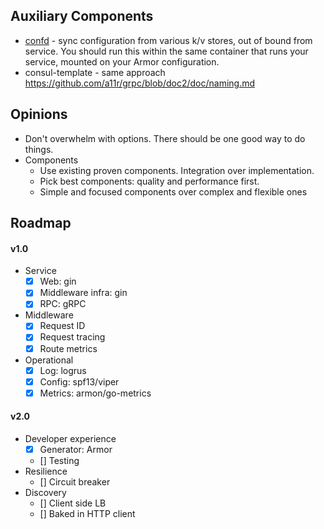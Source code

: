 
## Auxiliary Components

* [confd](https://github.com/kelseyhightower/confd) - sync configuration from various k/v stores, out of bound from service.
  You should run this within the same container that runs your service, mounted on your Armor configuration.
* consul-template - same approach
https://github.com/a11r/grpc/blob/doc2/doc/naming.md

## Opinions

- Don't overwhelm with options. There should be one good way to do things.
- Components
  - Use existing proven components. Integration over implementation.
  - Pick best components: quality and performance first.
  - Simple and focused components over complex and flexible ones

## Roadmap

#### v1.0
- Service
  - [x] Web: gin
  - [x] Middleware infra: gin
  - [x] RPC: gRPC
- Middleware
  - [x] Request ID
  - [x] Request tracing
  - [x] Route metrics
- Operational
  - [x] Log: logrus
  - [x] Config: spf13/viper
  - [x] Metrics: armon/go-metrics

#### v2.0
- Developer experience
  - [x] Generator: Armor
  - [] Testing
- Resilience
  - [] Circuit breaker
- Discovery
  - [] Client side LB
  - [] Baked in HTTP client


